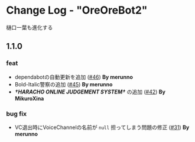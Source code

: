 # Change Log - "OreOreBot2"

樋口一葉も進化する

## 1.1.0

### feat

- dependabotの自動更新を追加 ([#46](https://github.com/approvers/OreOreBot2/pull/46)) **By merunno**
- Bold-Italic警察の追加 ([#45](https://github.com/approvers/OreOreBot2/pull/45)) **By merunno**
- ***†HARACHO ONLINE JUDGEMENT SYSTEM†*** の追加 ([#42](https://github.com/approvers/OreOreBot2/pull/42)) **By MikuroXina**

### bug fix

- VC退出時にVoiceChannelの名前が `null` 担ってしまう問題の修正 ([#31](https://github.com/approvers/OreOreBot2/pull/39)) **By merunno**
